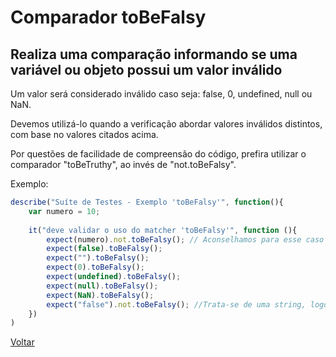 # Comparador toBeFalsy
## Realiza uma comparação informando se uma variável ou objeto possui um valor inválido

Um valor será considerado inválido caso seja: false, 0, undefined, null ou NaN.

Devemos utilizá-lo quando a verificação abordar valores inválidos distintos, com base no valores citados acima.

Por questões de facilidade de compreensão do código, prefira utilizar o comparador "toBeTruthy", ao invés de "not.toBeFalsy".

Exemplo:

```js
describe("Suíte de Testes - Exemplo 'toBeFalsy'", function(){
    var numero = 10;
    
    it("deve validar o uso do matcher 'toBeFalsy'", function (){
        expect(numero).not.toBeFalsy(); // Aconselhamos para esse caso utilizar o matcher "toBeTruthy".
        expect(false).toBeFalsy();
        expect("").toBeFalsy();
        expect(0).toBeFalsy();
        expect(undefined).toBeFalsy();
        expect(null).toBeFalsy();
        expect(NaN).toBeFalsy();
        expect("false").not.toBeFalsy(); //Trata-se de uma string, logo não é um valor inválido.
    })
)
```

[Voltar](https://github.com/andresilveiraleite/jasmine_nodejs/blob/master/docs/comparadores/Comparadores.md)  